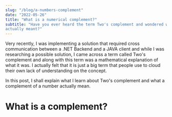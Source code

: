 ```yaml
---
slug: "/blog/a-numbers-complement"
date: "2022-05-26"
title: "What is a numerical complement?"
subtitle: "Have you ever heard the term Two's complement and wondered what it
actually meant?"
---
```


Very recently, I was implementing a solution that required cross communication
between a .NET Backend and a JAVA client and while I was researching a possible
solution, I came across a term called Two's complement and along with this term
was a mathematical explanation of what it was.
I actually felt that it is just a big term that people use to cloud their own
lack of understanding on the concept.

In this post, I shall explain what I learn about Two's complement and what a
complement of a number actually mean.

# What is a complement?
